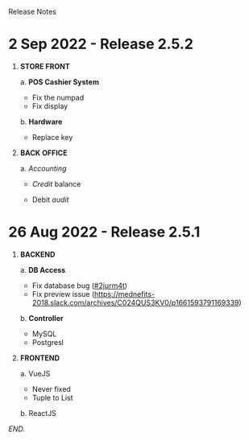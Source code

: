 Release Notes

# 2 Sep 2022 - Release 2.5.2

1. **STORE FRONT**

    a. **POS Cashier System**

    - Fix the numpad
    - Fix display

    b. **Hardware**

    - Replace key
        
2. **BACK OFFICE**

   a. _Accounting_
    
      - _Credit_ balance

      - Debit _audit_

# 26 Aug 2022 - Release 2.5.1

1. **BACKEND**

    a. **DB Access**

    - Fix database bug ([#2jurm4t](https://app.clickup.com/t/2jurm4t))
    - Fix preview issue (https://mednefits-2018.slack.com/archives/C024QUS3KV0/p1661593791169339)
    
    b. **Controller**
    
    - MySQL
    - Postgresl
    
2. **FRONTEND**
 
    a. VueJS
    
    - Never fixed
    - Tuple to List
    
    b. ReactJS
    
*END.*
